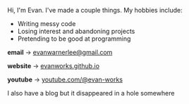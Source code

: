 Hi, I'm Evan. I've made a couple things. My hobbies include:
* Writing messy code
* Losing interest and abandoning projects
* Pretending to be good at programming

**email** -> evanwarnerlee@gmail.com

**website** -> [evanworks.github.io](https://evanworks.github.io)

**youtube** -> [youtube.com/@evan-works](https://youtube.com/@evan-works)

I also have a blog but it disappeared in a hole somewhere
<!---
evan-w-lee/evan-w-lee is a ✨ special ✨ repository because its `README.md` (this file) appears on your GitHub profile.
You can click the Preview link to take a look at your changes.
--->
